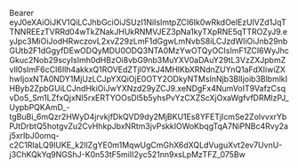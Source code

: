 Bearer eyJ0eXAiOiJKV1QiLCJhbGciOiJSUzI1NiIsImtpZCI6Ik0wRkdOelEzUlVZd1JqTTNNREEzTVRRd04wTkZNakJHUkRNMVJEZ3pNa1kyTXpRNE5qTTROZyJ9.eyJpc3MiOiJodHRwczovL2xvZ29zLmF1dGgwLmNvbS8iLCJzdWIiOiJnb29nbGUtb2F1dGgyfDEwODQyMDU0ODQ3NTA0MzYwOTQyOCIsImF1ZCI6WyJhcGkuc2Nob29scyIsImh0dHBzOi8vbG9nb3MuYXV0aDAuY29tL3VzZXJpbmZvIl0sImF6cCI6Ilh4akkxQ1ROVEdZTjl0YkJ4MHlKbXRNdnZUYnQ1aFdXIiwiZXhwIjoxNTA0NDY1MjUzLCJpYXQiOjE0OTY2ODkyNTMsInNjb3BlIjoib3BlbmlkIHByb2ZpbGUiLCJndHkiOiJwYXNzd29yZCJ9.xeNDgFx4NumVoIT9VafzCsqvDo5_Sm1LZfxQjxNI5rxERTYOOsDl5b5yhsPvYzCXZScXjOxaWgfvfDRMlzPJ_UypbPQKAmD_-tgBuBi_6mQzr2HWyD4jrvkjfDkQVD9dy2MjBKU1Es8YFETjIcmSe2ZolvvxrYbPJtDrbtQ5hotgvZu2CvHhkpJbxNRtm3jvPskkIOWoKbqgTqA7NiPNBc4Rvy2aj5xrIbJ0omq-c2C1RlaLQ9lUKE_k2llZgYE0m1MqwUgCmGhX6dXQLdVuguXvt2ev7UvnU-j3ChKQkYq9NGShJ-K0n53tF5miII2yc521nn9xsLpMzTFZ_075Bw
